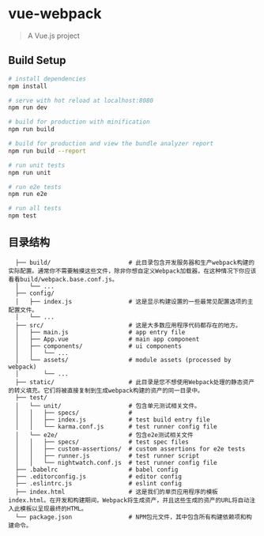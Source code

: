 # vue-webpack

> A Vue.js project

## Build Setup

``` bash
# install dependencies
npm install

# serve with hot reload at localhost:8080
npm run dev

# build for production with minification
npm run build

# build for production and view the bundle analyzer report
npm run build --report

# run unit tests
npm run unit

# run e2e tests
npm run e2e

# run all tests
npm test
```
## 目录结构


      ├── build/                      # 此目录包含开发服务器和生产webpack构建的实际配置。通常你不需要触摸这些文件，除非你想自定义Webpack加载器，在这种情况下你应该看看build/webpack.base.conf.js。
      │   └── ...
      ├── config/
      │   ├── index.js                # 这是显示构建设置的一些最常见配置选项的主配置文件。
      │   └── ...
      ├── src/                        # 这是大多数应用程序代码都存在的地方。
      │   ├── main.js                 # app entry file
      │   ├── App.vue                 # main app component
      │   ├── components/             # ui components
      │   │   └── ...
      │   └── assets/                 # module assets (processed by webpack)
      │       └── ...
      ├── static/                     # 此目录是您不想使用Webpack处理的静态资产的转义填充。它们将被直接复制到生成webpack构建的资产的同一目录中。
      ├── test/
      │   └── unit/                   # 包含单元测试相关文件。
      │   │   ├── specs/              #
      │   │   ├── index.js            # test build entry file
      │   │   └── karma.conf.js       # test runner config file
      │   └── e2e/                    # 包含e2e测试相关文件
      │   │   ├── specs/              # test spec files
      │   │   ├── custom-assertions/  # custom assertions for e2e tests
      │   │   ├── runner.js           # test runner script
      │   │   └── nightwatch.conf.js  # test runner config file
      ├── .babelrc                    # babel config
      ├── .editorconfig.js            # editor config
      ├── .eslintrc.js                # eslint config
      ├── index.html                  # 这是我们的单页应用程序的模板 index.html。在开发和构建期间，Webpack将生成资产，并且这些生成的资产的URL将自动注入此模板以呈现最终的HTML。
      └── package.json                # NPM包元文件，其中包含所有构建依赖项和构建命令。
